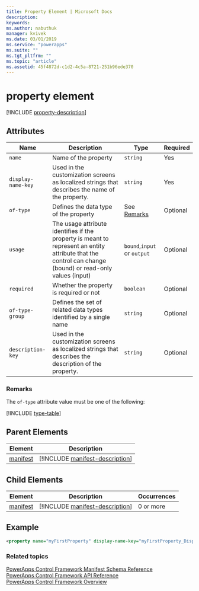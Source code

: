 ```yaml
---
title: Property Element | Microsoft Docs
description: 
keywords:
ms.author: nabuthuk
manager: kvivek
ms.date: 03/01/2019
ms.service: "powerapps"
ms.suite: ""
ms.tgt_pltfrm: ""
ms.topic: "article"
ms.assetid: 45f4872d-c1d2-4c5a-8721-251b96ede370
---
```


# property element

[!INCLUDE [property-description](includes/property-description.md)]

## Attributes

|Name|Description|Type|Required|
|--|--|--|--|
|`name`|Name of the property|`string`|Yes|
|`display-name-key`|Used in the customization screens as localized strings that describes the name of the property.|`string`|Yes|
|`of-type`|Defines the data type of the property|See [Remarks](#remarks)|Optional|
|`usage`|The usage attribute identifies if the property is meant to represent an entity attribute that the control can change (bound) or read-only values (input)|`bound`,`input` or `output`|Optional|
|`required`|Whether the property is required or not|`boolean`|Optional|
|`of-type-group`|Defines the set of related data types identified by a single name|`string`|Optional|
|`description-key`|Used in the customization screens as localized strings that describes the description of the property.|`string`|Optional|

### Remarks

The `of-type` attribute value must be one of the following:

[!INCLUDE [type-table](includes/type-table.md)]

## Parent Elements

|Element|Description|
|--|--|
|[manifest](manifest.md)|[!INCLUDE [manifest-description](includes/manifest-description.md)]|

## Child Elements

|Element|Description|Occurrences|
|--|--|--|
|[manifest](manifest.md)|[!INCLUDE [manifest-description](includes/manifest-description.md)]|0 or more|

## Example

```xml
<property name="myFirstProperty" display-name-key="myFirstProperty_Display_Key" description-key="myFirstProperty_Desc_Key" of-type="SingleLine.Text" usage="bound" required="true" />
```

### Related topics

[PowerApps Control Framework Manifest Schema Reference](index.md)<br />
[PowerApps Control Framework API Reference](../reference/index.md)<br />
[PowerApps Control Framework Overview](../overview.md)
